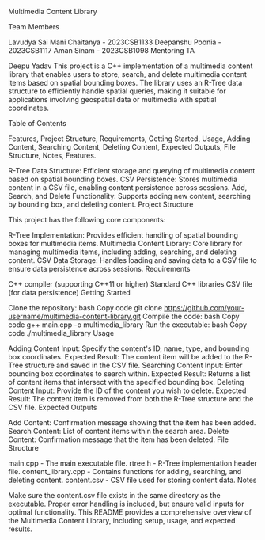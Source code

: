 Multimedia Content Library

Team Members

Lavudya Sai Mani Chaitanya - 2023CSB1133
Deepanshu Poonia - 2023CSB1117
Aman Sinam - 2023CSB1098
Mentoring TA

Deepu Yadav
This project is a C++ implementation of a multimedia content library that enables users to store, search, and delete multimedia content items based on spatial bounding boxes. The library uses an R-Tree data structure to efficiently handle spatial queries, making it suitable for applications involving geospatial data or multimedia with spatial coordinates.

Table of Contents

Features,
Project Structure,
Requirements,
Getting Started,
Usage,
Adding Content,
Searching Content,
Deleting Content,
Expected Outputs,
File Structure,
Notes,
Features.

R-Tree Data Structure: Efficient storage and querying of multimedia content based on spatial bounding boxes.
CSV Persistence: Stores multimedia content in a CSV file, enabling content persistence across sessions.
Add, Search, and Delete Functionality: Supports adding new content, searching by bounding box, and deleting content.
Project Structure

This project has the following core components:

R-Tree Implementation: Provides efficient handling of spatial bounding boxes for multimedia items.
Multimedia Content Library: Core library for managing multimedia items, including adding, searching, and deleting content.
CSV Data Storage: Handles loading and saving data to a CSV file to ensure data persistence across sessions.
Requirements

C++ compiler (supporting C++11 or higher)
Standard C++ libraries
CSV file (for data persistence)
Getting Started

Clone the repository:
bash
Copy code
git clone https://github.com/your-username/multimedia-content-library.git
Compile the code:
bash
Copy code
g++ main.cpp -o multimedia_library
Run the executable:
bash
Copy code
./multimedia_library
Usage

Adding Content
Input: Specify the content's ID, name, type, and bounding box coordinates.
Expected Result: The content item will be added to the R-Tree structure and saved in the CSV file.
Searching Content
Input: Enter bounding box coordinates to search within.
Expected Result: Returns a list of content items that intersect with the specified bounding box.
Deleting Content
Input: Provide the ID of the content you wish to delete.
Expected Result: The content item is removed from both the R-Tree structure and the CSV file.
Expected Outputs

Add Content: Confirmation message showing that the item has been added.
Search Content: List of content items within the search area.
Delete Content: Confirmation message that the item has been deleted.
File Structure

main.cpp - The main executable file.
rtree.h - R-Tree implementation header file.
content_library.cpp - Contains functions for adding, searching, and deleting content.
content.csv - CSV file used for storing content data.
Notes

Make sure the content.csv file exists in the same directory as the executable.
Proper error handling is included, but ensure valid inputs for optimal functionality.
This README provides a comprehensive overview of the Multimedia Content Library, including setup, usage, and expected results.













